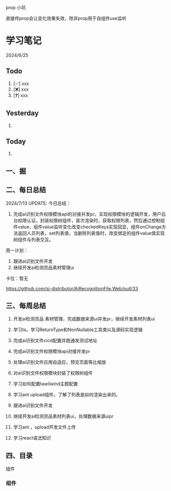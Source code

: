 prop 小坑

直接传prop会让变化效果失效，除非prop用于自组件use监听



# 学习笔记

2024/6/25



## Todo

1. [✅] xxx
2. [❌] xxx
3. [❓] xxx



## Yesterday

1. 




## Today

1. 



## 一、掘





## 二、每日总结

2024/7/13 UPDATE:
今日总结：

1. 完成ai识别文件权限模块api的对接并发pr。实现权限模块的逻辑开发，用户后台权限认证。封装权限树组件，首次渲染时，获取权限列表，然后通过控制组件value，组件value监听变化改变checkedKeys实现回显，组件onChange方法返回人员列表，set列表值，当删除列表值时，改变绑定的组件value值实现树组件与列表交互。




周一计划：

1. 跟进ai识别文件开发
1. 继续开发ai检测货品素材管理ui



卡位：暂无

https://github.com/sj-distributor/AiRecognitionFile.Web/pull/33

## 三、每周总结

1. 开发ai检测货品 素材管理，完成数据来源ui并发pr，继续开发素材列表ui
1. 学习ts。学习ReturnType和NonNullable工具类以及源码实现逻辑
1. 完成ai识别文件cicd配置并跑通发测试地址
1. 完成ai识别文件权限模块api对接并发pr
1. 处理ai识别文件应用自适应，预览页面等比缩放
1. 对ai识别文件权限模块封装了权限树组件
1. 学习如何配置tawilwind主题配置
1. 学习ant upload组件，了解了列表是如何渲染出来的。



1. 跟进ai识别文件开发
2. 继续开发ai检测货品素材列表ui，处理数据来源uipr
3. 学习ant ，upload开发文件上传
4. 学习react语法知识




## 四、目录

组件



### 组件





